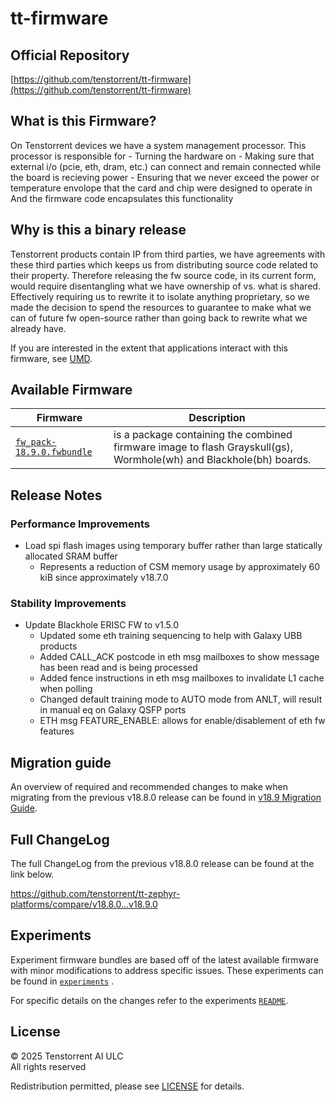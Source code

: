# tt-firmware

## Official Repository
[https://github.com/tenstorrent/tt-firmware](https://github.com/tenstorrent/tt-firmware)

## What is this Firmware?

On Tenstorrent devices we have a system management processor.
This processor is responsible for
    - Turning the hardware on
    - Making sure that external i/o (pcie, eth, dram, etc.) can connect and remain connected while the board is recieving power
    - Ensuring that we never exceed the power or temperature envolope that the card and chip were designed to operate in
And the firmware code encapsulates this functionality

## Why is this a binary release

Tenstorrent products contain IP from third parties, we have agreements with these third parties which keeps us from distributing source code related to their property.
Therefore releasing the fw source code, in its current form, would require disentangling what we have ownership of vs. what is shared. Effectively requiring us to rewrite it to isolate anything proprietary, so we made the decision to spend the resources to
guarantee to make what we can of future fw open-source rather than going back to rewrite what we already have.

If you are interested in the extent that applications interact with this firmware, see [UMD](https://github.com/tenstorrent/tt-umd).

## Available Firmware

| Firmware | Description |
| --- | --- |
| [`fw_pack-18.9.0.fwbundle`](fw_pack-18.9.0.fwbundle) | is a package containing the  combined firmware image to flash Grayskull(gs),  Wormhole(wh) and  Blackhole(bh) boards.|

## Release Notes

### Performance Improvements

* Load spi flash images using temporary buffer rather than large statically allocated SRAM buffer
  * Represents a reduction of CSM memory usage by approximately 60 kiB since approximately v18.7.0

[comment]: <> (H3 New and Experimental Features, if applicable)
[comment]: <> (H3 External Project Collaboration Efforts, if applicable)

### Stability Improvements

* Update Blackhole ERISC FW to v1.5.0
  * Updated some eth training sequencing to help with Galaxy UBB products
  * Added CALL_ACK postcode in eth msg mailboxes to show message has been read and is being processed
  * Added fence instructions in eth msg mailboxes to invalidate L1 cache when polling
  * Changed default training mode to AUTO mode from ANLT, will result in manual eq on Galaxy QSFP ports
  * ETH msg FEATURE_ENABLE: allows for enable/disablement of eth fw features

[comment]: <> (H1 Security vulnerabilities fixed?)

[comment]: <> (H2 API Changes, if applicable)

[comment]: <> (H3 Removed APIs, H3 Deprecated APIs, H3 New APIs, if applicable)

[comment]: <> (UL PCIe)
[comment]: <> (UL DDR)
[comment]: <> (UL Ethernet)
[comment]: <> (UL Telemetry)
[comment]: <> (UL Debug / Developer Features)
[comment]: <> (UL Drivers)
[comment]: <> (UL Libraries)

[comment]: <> (H2 New Samples, if applicable)

[comment]: <> (UL PCIe)
[comment]: <> (UL DDR)
[comment]: <> (UL Ethernet)
[comment]: <> (UL Telemetry)
[comment]: <> (UL Debug / Developer Features)
[comment]: <> (UL Drivers)
[comment]: <> (UL Libraries)

[comment]: <> (H2 Other Notable Changes, if applicable)

[comment]: <> (UL PCIe)
[comment]: <> (UL DDR)
[comment]: <> (UL Ethernet)
[comment]: <> (UL Telemetry)
[comment]: <> (UL Debug / Developer Features)
[comment]: <> (UL Drivers)
[comment]: <> (UL Libraries)

[comment]: <> (H2 New Boards, if applicable)

## Migration guide

An overview of required and recommended changes to make when migrating from the previous v18.8.0 release can be found in [v18.9 Migration Guide](https://github.com/tenstorrent/tt-zephyr-platforms/tree/main/doc/release/migration-guide-18.9.md).

## Full ChangeLog

The full ChangeLog from the previous v18.8.0 release can be found at the link below.

https://github.com/tenstorrent/tt-zephyr-platforms/compare/v18.8.0...v18.9.0

## Experiments

Experiment firmware bundles are based off of the latest available firmware with minor modifications to address specific issues. These experiments can be found in [`experiments`](experiments/) .

For specific details on the changes refer to the experiments [`README`](experiments/README.md).

## License
© 2025 Tenstorrent AI ULC<br/>
All rights reserved

Redistribution permitted, please see [LICENSE](LICENSE) for details.

